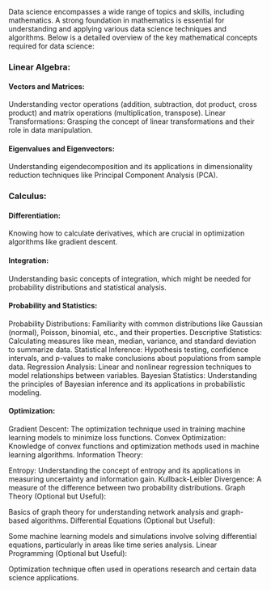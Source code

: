 Data science encompasses a wide range of topics and skills, including mathematics. A strong foundation in mathematics is essential for understanding and applying various data science techniques and algorithms. Below is a detailed overview of the key mathematical concepts required for data science:

### Linear Algebra:

#### Vectors and Matrices: 
Understanding vector operations (addition, subtraction, dot product, cross product) and matrix operations (multiplication, transpose).
Linear Transformations: Grasping the concept of linear transformations and their role in data manipulation.

#### Eigenvalues and Eigenvectors: 
Understanding eigendecomposition and its applications in dimensionality reduction techniques like Principal Component Analysis (PCA).

### Calculus:

#### Differentiation: 
Knowing how to calculate derivatives, which are crucial in optimization algorithms like gradient descent.
#### Integration: 
Understanding basic concepts of integration, which might be needed for probability distributions and statistical analysis.

#### Probability and Statistics:

Probability Distributions: Familiarity with common distributions like Gaussian (normal), Poisson, binomial, etc., and their properties.
Descriptive Statistics: Calculating measures like mean, median, variance, and standard deviation to summarize data.
Statistical Inference: Hypothesis testing, confidence intervals, and p-values to make conclusions about populations from sample data.
Regression Analysis: Linear and nonlinear regression techniques to model relationships between variables.
Bayesian Statistics: Understanding the principles of Bayesian inference and its applications in probabilistic modeling.

#### Optimization:

Gradient Descent: The optimization technique used in training machine learning models to minimize loss functions.
Convex Optimization: Knowledge of convex functions and optimization methods used in machine learning algorithms.
Information Theory:

Entropy: Understanding the concept of entropy and its applications in measuring uncertainty and information gain.
Kullback-Leibler Divergence: A measure of the difference between two probability distributions.
Graph Theory (Optional but Useful):

Basics of graph theory for understanding network analysis and graph-based algorithms.
Differential Equations (Optional but Useful):

Some machine learning models and simulations involve solving differential equations, particularly in areas like time series analysis.
Linear Programming (Optional but Useful):

Optimization technique often used in operations research and certain data science applications.
